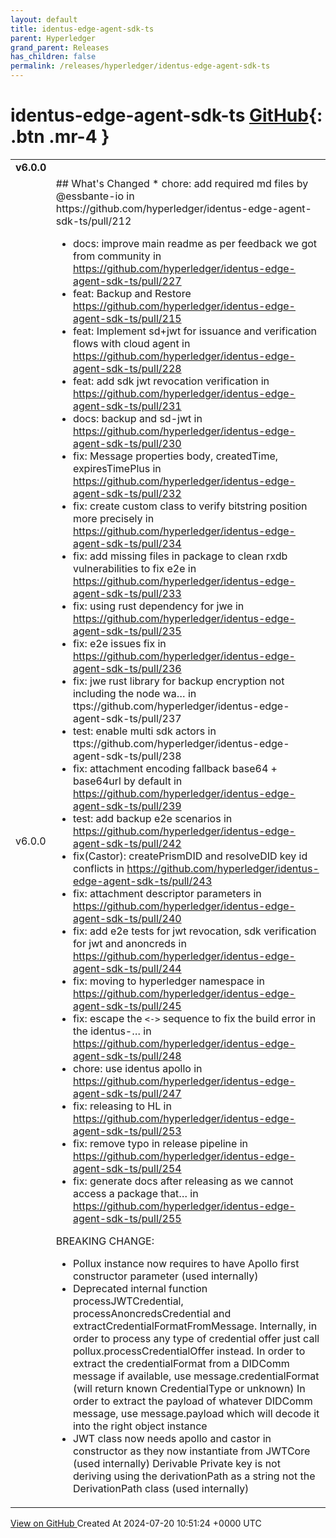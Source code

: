 ```yaml
---
layout: default
title: identus-edge-agent-sdk-ts
parent: Hyperledger
grand_parent: Releases
has_children: false
permalink: /releases/hyperledger/identus-edge-agent-sdk-ts
---
```


# identus-edge-agent-sdk-ts <span class="fs-3 right-align">[GitHub](https://github.com/hyperledger/identus-edge-agent-sdk-ts){: .btn .mr-4 }</span>


<div>
    <table>
        <tr>
            <td colspan="2">
                <b>
                    v6.0.0
                </b>
            </td>
        </tr>
        <tr>
            <td>
                <span class="chip">
                    v6.0.0
                </span>
            </td>
            <td>
                ## What's Changed
* chore: add required md files by @essbante-io in https://github.com/hyperledger/identus-edge-agent-sdk-ts/pull/212


* docs: improve main readme as per feedback we got from community in https://github.com/hyperledger/identus-edge-agent-sdk-ts/pull/227
* feat: Backup and Restore https://github.com/hyperledger/identus-edge-agent-sdk-ts/pull/215
* feat: Implement sd+jwt for issuance and verification flows with cloud agent in  https://github.com/hyperledger/identus-edge-agent-sdk-ts/pull/228
* feat: add sdk jwt revocation verification in https://github.com/hyperledger/identus-edge-agent-sdk-ts/pull/231
* docs: backup and sd-jwt  in https://github.com/hyperledger/identus-edge-agent-sdk-ts/pull/230
* fix: Message properties body, createdTime, expiresTimePlus in https://github.com/hyperledger/identus-edge-agent-sdk-ts/pull/232
* fix: create custom class to verify bitstring position more precisely in https://github.com/hyperledger/identus-edge-agent-sdk-ts/pull/234
* fix: add missing files in package to clean rxdb vulnerabilities to fix e2e  in https://github.com/hyperledger/identus-edge-agent-sdk-ts/pull/233
* fix: using rust dependency for jwe in https://github.com/hyperledger/identus-edge-agent-sdk-ts/pull/235
* fix: e2e issues fix in https://github.com/hyperledger/identus-edge-agent-sdk-ts/pull/236
* fix: jwe rust library for backup encryption not including the node wa… in ttps://github.com/hyperledger/identus-edge-agent-sdk-ts/pull/237
* test: enable multi sdk actors  in ttps://github.com/hyperledger/identus-edge-agent-sdk-ts/pull/238
* fix: attachment encoding fallback base64 + base64url by default in https://github.com/hyperledger/identus-edge-agent-sdk-ts/pull/239
* test: add backup e2e scenarios in https://github.com/hyperledger/identus-edge-agent-sdk-ts/pull/242
* fix(Castor): createPrismDID and resolveDID key id conflicts  in https://github.com/hyperledger/identus-edge-agent-sdk-ts/pull/243
* fix: attachment descriptor parameters in https://github.com/hyperledger/identus-edge-agent-sdk-ts/pull/240
* fix: add e2e tests for jwt revocation, sdk verification for jwt and anoncreds  in https://github.com/hyperledger/identus-edge-agent-sdk-ts/pull/244
* fix: moving to hyperledger namespace in https://github.com/hyperledger/identus-edge-agent-sdk-ts/pull/245
* fix: escape the `<->` sequence to fix the build error in the identus-… in https://github.com/hyperledger/identus-edge-agent-sdk-ts/pull/248
* chore: use identus apollo in https://github.com/hyperledger/identus-edge-agent-sdk-ts/pull/247
* fix: releasing to HL in  https://github.com/hyperledger/identus-edge-agent-sdk-ts/pull/253
* fix: remove typo in release pipeline in https://github.com/hyperledger/identus-edge-agent-sdk-ts/pull/254
* fix: generate docs after releasing as we cannot access a package that…  in https://github.com/hyperledger/identus-edge-agent-sdk-ts/pull/255

BREAKING CHANGE:

- Pollux instance now requires to have Apollo first constructor parameter (used internally)
- Deprecated internal function processJWTCredential, processAnoncredsCredential and extractCredentialFormatFromMessage. Internally, in order to process any type of credential offer just call pollux.processCredentialOffer instead. In order to extract the credentialFormat from a DIDComm message if available, use message.credentialFormat (will return known CredentialType or unknown) In order to extract the payload of whatever DIDComm message, use message.payload which will decode it into the right object instance
- JWT class now needs apollo and castor in constructor as they now instantiate from JWTCore (used internally)
Derivable Private key is not deriving using the derivationPath as a string not the DerivationPath class (used internally)
            </td>
        </tr>
    </table>
    <a href="https://github.com/hyperledger/identus-edge-agent-sdk-ts/releases/tag/v6.0.0" class=".btn">
        View on GitHub
    </a>
    <span class="right-align">
        Created At 2024-07-20 10:51:24 +0000 UTC
    </span>
</div>

